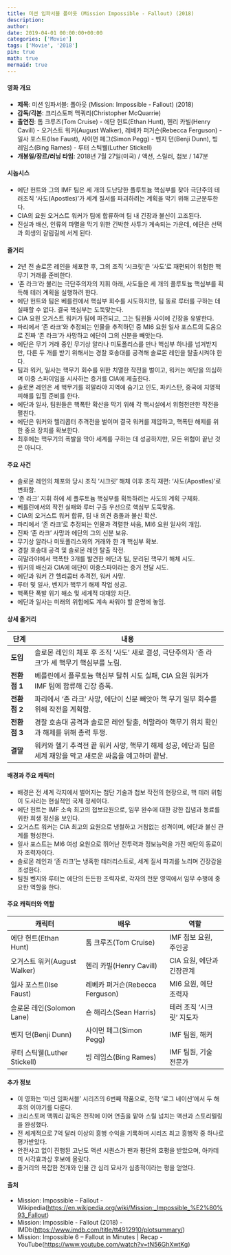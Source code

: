 ```yaml
---
title: 미션 임파서블 폴아웃 (Mission Impossible - Fallout) (2018)
description: 
author: 
date: 2019-04-01 00:00:00+00:00
categories: ['Movie']
tags: ['Movie', '2018']
pin: true
math: true
mermaid: true
---
```

#### 영화 개요

- **제목**: 미션 임파서블: 폴아웃 (Mission: Impossible - Fallout) (2018)  
- **감독/각본**: 크리스토퍼 맥쿼리(Christopher McQuarrie)  
- **출연진**: 톰 크루즈(Tom Cruise) - 에단 헌트(Ethan Hunt), 헨리 카빌(Henry Cavill) - 오거스트 워커(August Walker), 레베카 퍼거슨(Rebecca Ferguson) - 일사 포스트(Ilse Faust), 사이먼 페그(Simon Pegg) - 벤지 던(Benji Dunn), 빙 레임스(Bing Rames) - 루터 스틱웰(Luther Stickell)  
- **개봉일/장르/러닝 타임**: 2018년 7월 27일(미국) / 액션, 스릴러, 첩보 / 147분  

#### 시놉시스

- 에단 헌트와 그의 IMF 팀은 세 개의 도난당한 플루토늄 핵심부를 찾아 극단주의 테러조직 ‘사도(Apostles)’가 세계 질서를 파괴하려는 계획을 막기 위해 고군분투한다.  
- CIA의 요원 오거스트 워커가 팀에 합류하며 팀 내 긴장과 불신이 고조된다.  
- 진실과 배신, 인류의 파멸을 막기 위한 긴박한 사투가 계속되는 가운데, 에단은 선택과 희생의 갈림길에 서게 된다.  

#### 줄거리

- 2년 전 솔로몬 레인을 체포한 후, 그의 조직 ‘시크릿’은 ‘사도’로 재편되어 위험한 핵무기 거래를 준비한다.  
- ‘존 라크’라 불리는 극단주의자의 지휘 아래, 사도들은 세 개의 플루토늄 핵심부를 획득해 테러 계획을 실행하려 한다.  
- 에단 헌트와 팀은 베를린에서 핵심부 회수를 시도하지만, 팀 동료 루터를 구하는 데 실패할 수 없다. 결국 핵심부는 도둑맞는다.  
- CIA 요원 오거스트 워커가 팀에 파견되고, 그는 팀원들 사이에 긴장을 유발한다.  
- 파리에서 ‘존 라크’와 추정되는 인물을 추적하던 중 MI6 요원 일사 포스트의 도움으로 진짜 ‘존 라크’가 사망하고 에단이 그의 신분을 빼앗는다.  
- 에단은 무기 거래 중인 무기상 알라나 미토폴리스를 만나 핵심부 하나를 넘겨받지만, 다른 두 개를 받기 위해서는 경찰 호송대를 공격해 솔로몬 레인을 탈출시켜야 한다.  
- 팀과 워커, 일사는 핵무기 회수를 위한 치열한 작전을 벌이고, 워커는 에단을 의심하며 이중 스파이임을 시사하는 증거를 CIA에 제출한다.  
- 솔로몬 레인은 세 핵무기를 히말라야 지역에 숨기고 인도, 파키스탄, 중국에 치명적 피해를 입힐 준비를 한다.  
- 에단과 일사, 팀원들은 핵폭탄 확산을 막기 위해 각 핵시설에서 위험천만한 작전을 펼친다.  
- 에단은 워커와 헬리콥터 추격전을 벌이며 결국 워커를 제압하고, 핵폭탄 해제를 위한 중요 장치를 확보한다.  
- 최후에는 핵무기의 폭발을 막아 세계를 구하는 데 성공하지만, 모든 위험이 끝난 것은 아니다.  

#### 주요 사건

- 솔로몬 레인의 체포와 당시 조직 ‘시크릿’ 해체 이후 조직 재편: ‘사도(Apostles)’로 변화함.  
- ‘존 라크’ 지휘 하에 세 플루토늄 핵심부를 획득하려는 사도의 계획 구체화.  
- 베를린에서의 작전 실패와 루터 구출 우선으로 핵심부 도둑맞음.  
- CIA의 오거스트 워커 합류, 팀 내 의견 충돌과 불신 확산.  
- 파리에서 ‘존 라크’로 추정되는 인물과 격렬한 싸움, MI6 요원 일사의 개입.  
- 진짜 ‘존 라크’ 사망과 에단의 그의 신분 보유.  
- 무기상 알라나 미토폴리스와의 거래와 한 개 핵심부 확보.  
- 경찰 호송대 공격 및 솔로몬 레인 탈출 작전.  
- 히말라야에서 핵폭탄 3개를 발견한 에단과 팀, 분리된 핵무기 해체 시도.  
- 워커의 배신과 CIA에 에단이 이중스파이라는 증거 전달 시도.  
- 에단과 워커 간 헬리콥터 추격전, 워커 사망.  
- 루터 및 일사, 벤지가 핵무기 해제 작업 성공.  
- 핵폭탄 폭발 위기 해소 및 세계적 대재앙 차단.  
- 에단과 일사는 미래의 위험에도 계속 싸워야 할 운명에 놓임.  

#### 상세 줄거리

| **단계**  | **내용**                                                                                          |
|-----------|--------------------------------------------------------------------------------------------------|
| **도입** | 솔로몬 레인의 체포 후 조직 ‘사도’ 새로 결성, 극단주의자 ‘존 라크’가 세 핵무기 핵심부를 노림.                   |
| **전환점 1** | 베를린에서 플루토늄 핵심부 탈취 시도 실패, CIA 요원 워커가 IMF 팀에 합류해 긴장 증폭.                        |
| **전환점 2** | 파리에서 ‘존 라크’ 사망, 에단이 신분 빼앗아 핵 무기 일부 회수를 위해 작전을 계획함.                            |
| **전환점 3** | 경찰 호송대 공격과 솔로몬 레인 탈출, 히말라야 핵무기 위치 확인과 해제를 위해 총력 투쟁.                     |
| **결말**  | 워커와 헬기 추격전 끝 워커 사망, 핵무기 해제 성공, 에단과 팀은 세계 재앙을 막고 새로운 싸움을 예고하며 끝남.     |

#### 배경과 주요 캐릭터

- 배경은 전 세계 각지에서 벌어지는 첨단 기술과 첩보 작전의 현장으로, 핵 테러 위험이 도사리는 현실적인 국제 정세이다.  
- 에단 헌트는 IMF 소속 최고의 첩보요원으로, 임무 완수에 대한 강한 집념과 동료를 위한 희생 정신을 보인다.  
- 오거스트 워커는 CIA 최고의 요원으로 냉철하고 거침없는 성격이며, 에단과 불신 관계를 형성한다.  
- 일사 포스트는 MI6 여성 요원으로 뛰어난 전투력과 정보능력을 가진 에단의 동료이자 조력자이다.  
- 솔로몬 레인과 ‘존 라크’는 냉혹한 테러리스트로, 세계 질서 파괴를 노리며 긴장감을 조성한다.  
- 팀원 벤지와 루터는 에단의 든든한 조력자로, 각자의 전문 영역에서 임무 수행에 중요한 역할을 한다.  

#### 주요 캐릭터와 역할

| **캐릭터**         | **배우**               | **역할**                   |
|--------------------|------------------------|----------------------------|
| 에단 헌트(Ethan Hunt)     | 톰 크루즈(Tom Cruise)      | IMF 첩보 요원, 주인공          |
| 오거스트 워커(August Walker) | 헨리 카빌(Henry Cavill)       | CIA 요원, 에단과 긴장관계       |
| 일사 포스트(Ilse Faust)   | 레베카 퍼거슨(Rebecca Ferguson) | MI6 요원, 에단 조력자           |
| 솔로몬 레인(Solomon Lane)   | 숀 해리스(Sean Harris)      | 테러 조직 ‘시크릿’ 지도자       |
| 벤지 던(Benji Dunn)       | 사이먼 페그(Simon Pegg)       | IMF 팀원, 해커                  |
| 루터 스틱웰(Luther Stickell) | 빙 레임스(Bing Rames)         | IMF 팀원, 기술 전문가            |

#### 추가 정보

- 이 영화는 ‘미션 임파서블’ 시리즈의 6번째 작품으로, 전작 ‘로그 네이션’에서 두 해 후의 이야기를 다룬다.  
- 크리스토퍼 맥쿼리 감독은 전작에 이어 연출을 맡아 스릴 넘치는 액션과 스토리텔링을 완성했다.  
- 전 세계적으로 7억 달러 이상의 흥행 수익을 기록하며 시리즈 최고 흥행작 중 하나로 평가받았다.  
- 안전사고 없이 진행된 고난도 액션 시퀀스가 팬과 평단의 호평을 받았으며, 아카데미 시각효과상 후보에 올랐다.  
- 줄거리의 복잡한 전개와 인물 간 심리 묘사가 심층적이라는 평을 얻었다.  

#### 출처

- Mission: Impossible – Fallout - Wikipedia(https://en.wikipedia.org/wiki/Mission:_Impossible_%E2%80%93_Fallout)  
- Mission: Impossible - Fallout (2018) - IMDb(https://www.imdb.com/title/tt4912910/plotsummary/)  
- Mission: Impossible 6 – Fallout in Minutes | Recap - YouTube(https://www.youtube.com/watch?v=tN56GhXwtKg)
